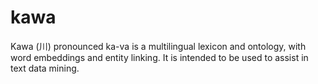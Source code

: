 # kawa
Kawa (川) pronounced ka-va is a multilingual lexicon and ontology, with word embeddings and entity linking. It is intended to be used to assist in text data mining.


